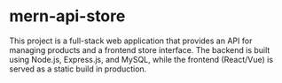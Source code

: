 # mern-api-store
This project is a full-stack web application that provides an API for managing products and a frontend store interface. The backend is built using Node.js, Express.js, and MySQL, while the frontend (React/Vue) is served as a static build in production.
